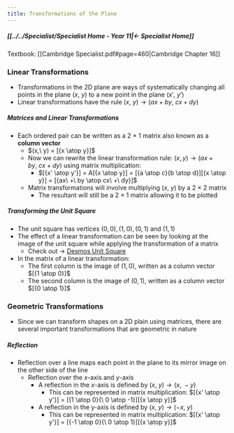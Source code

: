 ```yaml
---
title: Transformations of the Plane
---
```


##### [[../../Specialist/Specialist Home - Year 11|← Specialist Home]]

Textbook: [[Cambridge Specialist.pdf#page=460|Cambridge Chapter 16]]

### Linear Transformations
- Transformations in the 2D plane are ways of systematically changing all points in the plane ($x,\ y$) to a new point in the plane ($x',\ y'$)
- Linear transformations have the rule $(x,\ y) → (ax + by,\ cx + dy)$

##### Matrices and Linear Transformations
- Each ordered pair can be written as a $2\ ×\ 1$ matrix also known as a **column vector**
	- $(x,\ y) = [{x \atop y}]$
	- Now we can rewrite the linear transformation rule: $(x, y) → (ax + by,\ cx + dy)$ using matrix multiplication:
		- $[{x' \atop y'}] = A[{x \atop y}] = [{a \atop c}{b \atop d}][{x \atop y}] = [{ax\ +\ by \atop cx\ +\ dy}]$
	- Matrix transformations will involve multiplying ($x,\ y$) by a $2\ ×\ 2$ matrix
		- The resultant will still be a $2\ ×\ 1$ matrix allowing it to be plotted

##### Transforming the Unit Square
- The unit square has vertices $(0, 0), (1, 0), (0, 1)$ and $(1, 1)$
- The effect of a linear transformation can be seen by looking at the image of the unit square while applying the transformation of a matrix
	- Check out → [Desmos Unit Square](https://www.desmos.com/calculator/erl8wdtrvu)
- In the matrix of a linear transformation:
	- The first column is the image of $(1, 0)$, written as a column vector $[{1 \atop 0}]$
	- The second column is the image of $(0, 1)$, written as a column vector $[{0 \atop 1}]$

### Geometric Transformations
- Since we can transform shapes on a 2D plain using matrices, there are several important transformations that are geometric in nature

##### Reflection
- Reflection over a line maps each point in the plane to its mirror image on the other side of the line
	- Reflection over the $x$-axis and $y$-axis
		- A reflection in the $x$-axis is defined by $(x,\ y) → (x,\ −y)$
			- This can be represented in matrix multiplication: $[{x' \atop y'}] = [{1 \atop 0}{\ 0 \atop -1}][{x \atop y}]$
		- A reflection in the y-axis is defined by $(x,\ y) → (−x,\ y)$
			- This can be represented in matrix multiplication: $[{x' \atop y'}] = [{-1 \atop 0}{\ 0 \atop 1}][{x \atop y}]$